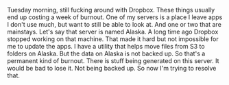 Tuesday morning, still fucking around with Dropbox. These things usually end up costing a week of burnout. One of my servers is a place I leave apps I don't use much, but want to still be able to look at. And one or two that are mainstays. Let's say that server is named Alaska. A long time ago Dropbox stopped working on that machine. That made it hard but not impossible for me to update the apps. I have a utility that helps move files from S3 to folders on Alaska. But the data on Alaska is not backed up. So that's a permanent kind of burnout. There is stuff being generated on this server. It would be bad to lose it. Not being backed up. So now I'm trying to resolve that. 
